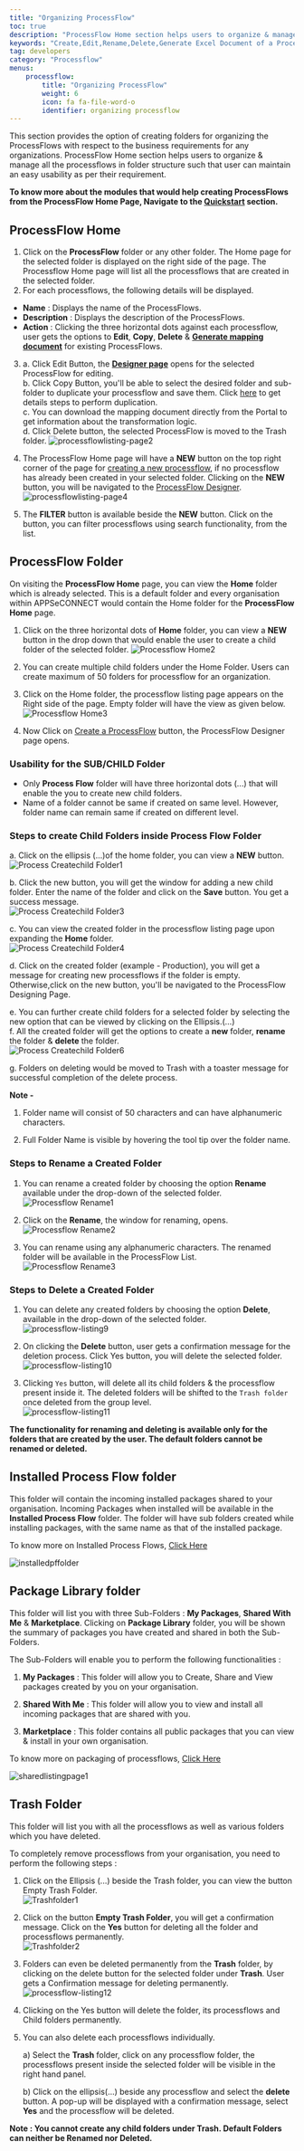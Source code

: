 ```yaml
---
title: "Organizing ProcessFlow"
toc: true
description: "ProcessFlow Home section helps users to organize & manage all the processflows in folder structure such that user can maintain an easy usability as per their requirement."
keywords: "Create,Edit,Rename,Delete,Generate Excel Document of a ProcessFlow,Create and Rename folders and its sub-folders,Trash Folder,Package Library Folder, Processflow Home, Processflow Folder, Installed ProcessFlow Folder"
tag: developers
category: "Processflow"
menus: 
    processflow:
        title: "Organizing ProcessFlow"
        weight: 6
        icon: fa fa-file-word-o
        identifier: organizing processflow
---
```


This section provides the option of creating folders for organizing the ProcessFlows with respect to the business 
requirements for any organizations. ProcessFlow Home section helps users to organize & manage all the processflows 
in folder structure such that user can maintain an easy usability as per their requirement. 

**To know more about the modules that would help creating ProcessFlows from the ProcessFlow Home Page, Navigate to the [Quickstart](/processflow/Quickstart-guide-to-processflow/) section.**

## ProcessFlow Home

1. Click on the **ProcessFlow** folder or any other folder. The Home page for the selected folder is displayed on the right side of the page. The Processflow Home page will list all the processflows that are created in the selected folder.  
2. For each processflows, the following details will be displayed.  
* **Name** : Displays the name of the ProcessFlows.  
* **Description** : Displays the description of the ProcessFlows.   
* **Action** : Clicking the three horizontal dots against each processflow, user gets the options to **Edit**, **Copy**, **Delete** & [**Generate mapping document**](/processflow/processflow-listing-page/) for existing ProcessFlows.     

3. a. Click Edit Button, the **[Designer page](/processflow/components-of-processflow/)** opens for the selected ProcessFlow for editing.     
   b. Click Copy Button, you'll be able to select the desired folder and sub-folder to duplicate your processflow and save them. Click [here](/processflow/copy-processflow/) to get details steps to perform duplication.     
   c. You can download the mapping document directly from the Portal to get information about the transformation logic.     
   d. Click Delete button, the selected ProcessFlow is moved to the Trash folder.
![processflowlisting-page2](/staticfiles/processflow/media/processflowlisting-page2.png) 

4. The ProcessFlow Home page will have a **NEW** button on the top right corner of the page for [creating a new processflow](/getting%20started/create-your-first-processflow/), if no processflow has already been created in your selected folder. Clicking on the **NEW** button, 
   you will be navigated to the [ProcessFlow Designer](/processflow/components-of-processflow/).
![processflowlisting-page4](/staticfiles/processflow/media/processflowlisting-page3.png) 

5. The **FILTER** button is available beside the **NEW** button. Click on the button, you can filter processflows using search functionality, from the list.   


## ProcessFlow Folder

On visiting the **ProcessFlow Home** page, you can view the **Home** folder which is already selected. This 
is a default folder and every organisation within APPSeCONNECT would contain the 
Home folder for the **ProcessFlow Home** page.

1. Click on the three horizontal dots of **Home** folder, you can view a **NEW** button 
in the drop down that would enable the user to create a child folder of the selected folder.
![Processflow Home2](/staticfiles/processflow/media/processflow-home2.png)

2. You can create multiple child folders under the Home Folder. Users can create maximum
of 50 folders for processflow for an organization.
3. Click on the Home folder, the processflow listing page appears on the 
Right side of  the page. Empty folder will have the view as given below.
![Processflow Home3](/staticfiles/processflow/media/processflow-home1.png)
4. Now Click on [Create a ProcessFlow](/getting%20started/create-your-first-processflow/) button, the ProcessFlow Designer page opens.

### Usability for the SUB/CHILD Folder

* Only **Process Flow** folder will have three horizontal dots (...) that will enable the you to create new child folders.   
* Name of a folder cannot be same if created on same level. However, folder name can remain same if created on different level.

### Steps to create Child Folders inside Process Flow Folder

a.	Click on the ellipsis (...)of the home folder, you can view a **NEW** button.  
![Process Createchild Folder1](/staticfiles/processflow/media/processflow-createchild-folder1.png) 

b.	Click the new button, you will get the window for adding a new child folder. Enter the name of the folder and click on the **Save** button. You get a success message.  
![Process Createchild Folder3](/staticfiles/processflow/media/processflow-createchild-folder3.png)

c. You can view the created folder in the processflow listing page upon expanding the **Home** folder.  
![Process Createchild Folder4](/staticfiles/processflow/media/processflow-createchild-folder4.png) 

d.	Click on the created folder (example - Production), you will get a message for creating new processflows if the folder is empty. 
Otherwise,click on the new button, you'll be navigated to the ProcessFlow Designing Page.  

e.	You can further create child folders for a selected folder by selecting the new option that can be viewed by clicking on the Ellipsis.(...)  
f.	All the created folder will get the options to create a **new** folder, **rename** the folder & **delete** the folder.      
![Process Createchild Folder6](/staticfiles/processflow/media/processflow-createchild-folder6.png)    

g.	Folders on deleting would be moved to Trash with a toaster message for successful completion of the delete process.   


**Note -**

1) Folder name will consist of 50 characters and can have alphanumeric characters. 

2) Full Folder Name is visible by hovering the tool tip over the folder name.

### Steps to Rename a Created Folder

1. You can rename a created folder by choosing the option **Rename** available under
the drop-down of the selected folder.  
![Processflow Rename1](/staticfiles/processflow/media/processflow-rename1.png)  

2. Click on the **Rename**, the window for renaming, opens.     
![Processflow Rename2](/staticfiles/processflow/media/processflow-rename2.png)

3. You can rename using any alphanumeric characters. The renamed folder will 
be available in the ProcessFlow List.    
![Processflow Rename3](/staticfiles/processflow/media/processflow-rename3.png)  


### Steps to Delete a Created Folder

1) You can delete any created folders by choosing the option **Delete**, available in the 
drop-down of the selected folder.  
![processflow-listing9](/staticfiles/processflow/media/processflow-folder-delete1.png)      

2) On clicking the **Delete** button, user gets a confirmation message for the deletion process. Click Yes button, you will delete the selected folder.  
![processflow-listing10](/staticfiles/processflow/media/processflow-folder-delete2.png)        

3) Clicking `Yes` button, will delete all its child folders & the processflow present inside it.
The deleted folders will be shifted to the `Trash folder` once deleted from the group level.  
![processflow-listing11](/staticfiles/processflow/media/processflow-folder-delete3.png)

**The functionality for renaming and deleting is available only for the folders that are created by the user.
The default folders cannot be renamed or deleted.**

## Installed Process Flow folder

This folder will contain the incoming installed packages shared to your organisation. Incoming Packages when installed will be available in the **Installed Process Flow** folder.
The folder will have sub folders created while installing packages, with the same name as that of the installed package. 

To know more on Installed Process Flows, [Click Here](/processflow/processflow-package-installation/)

![installedpffolder](/staticfiles/processflow/media/installedprocessflow.png)

## Package Library folder

This folder will list you with three Sub-Folders : **My Packages**, **Shared With Me** & **Marketplace**. Clicking on **Package Library** folder, you will be shown the summary of packages you have created and shared in both the Sub-Folders.

The Sub-Folders will enable you to perform the following functionalities :

1) **My Packages** : This folder will allow you to Create, Share and View packages created by you on your organisation.

2) **Shared With Me** : This folder will allow you to view and install all incoming packages that are shared with you.

3) **Marketplace** : This folder contains all public packages that you can view & install in your own organisation.

To know more on packaging of processflows, [Click Here](/processflow/processflow-packaging-overview/)

![sharedlistingpage1](/staticfiles/processflow/media/packagelibraryfolder.png)

## Trash Folder 

This folder will list you with all the processflows as well as various folders which you have deleted.

To completely remove processflows from your organisation, you need to perform the following steps :
    
1) Click on the Ellipsis (...) beside the Trash folder, you  can view the button Empty Trash Folder.     
![Trashfolder1](/staticfiles/processflow/media/trashfolder1.png)   

2)	Click on the button **Empty Trash Folder**, you will get a confirmation message. Click on the **Yes** button for deleting all the folder and processflows permanently.  
 ![Trashfolder2](/staticfiles/processflow/media/trashfolder2.png)

3) Folders can even be deleted permanently from the **Trash** folder, by clicking on the delete button 
for the selected folder under **Trash**. User gets a Confirmation message for deleting permanently.  
![processflow-listing12](/staticfiles/processflow/media/processflow-folder-delete4.png)  

4) Clicking on the Yes button will delete the folder, its processflows and Child folders permanently. 

5) You can also delete each processflows individually.
 
   a) Select the **Trash** folder, click on any processflow folder, the processflows present inside the selected folder will be visible in the right hand panel.

   b) Click on the ellipsis(...) beside any processflow and select the **delete** button. A pop-up will be displayed with a confirmation message, select **Yes** and the processflow will be deleted.

**Note : You cannot create any child folders under Trash. Default Folders can neither be Renamed nor Deleted.** 


